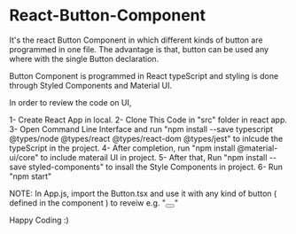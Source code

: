 # React-Button-Component

It's the react Button Component in which different kinds of button are programmed in one file. The advantage is that, button can be used any where with the single Button declaration. 

Button Component is programmed in React typeScript and styling is done through Styled Components and Material UI.

In order to review the code on UI,

1- Create React App in local.
2- Clone This Code in "src" folder in react app.
3- Open Command Line Interface and run "npm install --save typescript @types/node @types/react @types/react-dom @types/jest" to inlcude the typeScript in the project.
4- After completion, run "npm install @material-ui/core" to include materail UI in project.
5- After that, Run "npm install --save styled-components" to insall the Style Components in project.
6- Run "npm start"

NOTE: In App.js, import the Button.tsx and use it with any kind of button ( defined in the component ) to reveiw e.g. "<Button kind="turquoise" ></Button>"

Happy Coding :)
